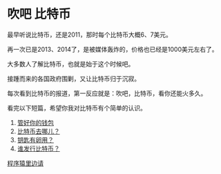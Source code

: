 # 吹吧 比特币

最早听说比特币，还是2011，那时每个比特币大概6、7美元。

再一次已是2013、2014了，是被媒体轰炸的，价格也已经是1000美元左右了。

大多数人了解比特币，也就是始于这个时候吧。

接踵而来的各国政府围剿，又让比特币归于沉寂。

每次看到比特币的报道，第一反应就是：吹吧，比特币，看你还能火多久。

看完以下短篇，希望你我对比特币有个简单的认识。

1. [管好你的钱包](abc/WALLET.md)
2. [比特币去哪儿？](abc/WHERE.md)
3. [钥匙有卵用？](abc/KEY.md)
4. [谁发行比特币？](abc/MINER.md)

[程序猿里边请](ape/README.md)
